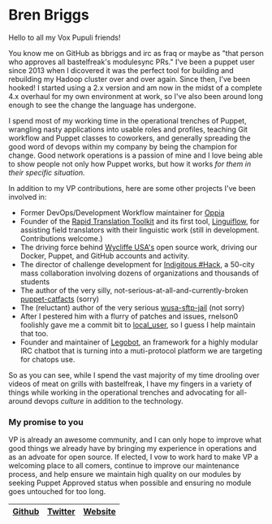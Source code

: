 # Bren Briggs

Hello to all my Vox Pupuli friends!

You know me on GitHub as bbriggs and irc as fraq or maybe as "that person who approves all bastelfreak's modulesync PRs." I've been a puppet user since 2013 when I dicovered it was the perfect tool for building and rebuilding my Hadoop cluster over and over again. Since then, I've been hooked! I started using a 2.x version and am now in the midst of a complete 4.x overhaul for my own environment at work, so I've also been around long enough to see the change the language has undergone. 

I spend most of my working time in the operational trenches of Puppet, wrangling nasty applications into usable roles and profiles, teaching Git workflow and Puppet classes to coworkers, and generally spreading the good word of devops within my company by being the champion for change. Good network operations is a passion of mine and I love being able to show people not only how Puppet works, but how it works _for them in their specific situation._ 

In addition to my VP contributions, here are some other projects I've been involved in:

- Former DevOps/Development Workflow maintainer for [Oppia][oppia]
- Founder of the [Rapid Translation Toolkit][rtt] and its first tool, [Linguiflow][lf], for assisting field translators with their linguistic work (still in development. Contributions welcome.)
- The driving force behind [Wycliffe USA's][wusa] open source work, driving our Docker, Puppet, and GitHub accounts and activity.
- The director of challenge development for [Indigitous #Hack][hack], a 50-city mass collaboration involving dozens of organizations and thousands of students
- The author of the very silly, not-serious-at-all-and-currently-broken [puppet-catfacts][cf] (sorry)
- The (reluctant) author of the very serious [wusa-sftp-jail][sftp] (not sorry)
- After I pestered him with a flurry of patches and issues, rnelson0 foolishly gave me a commit bit to [local_user][lu], so I guess I help maintain that too.
- Founder and maintainer of [Legobot][lb], an framework for a highly modular IRC chatbot that is turning into a muti-protocol platform we are targeting for chatops use.

So as you can see, while I spend the vast majority of my time drooling over videos of meat on grills with bastelfreak, I have my fingers in a variety of things while working in the operational trenches and advocating for all-around devops *culture* in addition to the technology.


### My promise to you

VP is already an awesome community, and I can only hope to improve what good things we already have by bringing my experience in operations and as an advoate for open source. If elected, I vow to work hard to make VP a welcoming place to all comers, continue to improve our maintenance process, and help ensure we maintain high quality on our modules by seeking Puppet Approved status when possible and ensuring no module goes untouched for too long. 


| [Github][g] | [Twitter][t] | [Website][w] |
| ----------- | ------------ | ------------ |

[g]:https://github.com/bbriggs
[t]:https:/twitter.com/brenbriggs
[w]:http://brenbriggs.com
[oppia]:https://github.com/oppia/oppia
[rtt]:http://brenbriggs.com/2016/01/18/rapid-translation-toolkit-pt-1.html
[lf]:https://github.com/Wycliffe-USA/rtt-linguiflow
[wusa]:https://github.com/Wycliffe-USA
[hack]:http://indigitous.org/hack/
[cf]:https://forge.puppet.com/bbriggs/catfacts
[sftp]:https://forge.puppet.com/wusa/sftp_jail
[lu]:https://forge.puppet.com/rnelson0/local_user
[lb]:https://github.com/bbriggs/Legobot
